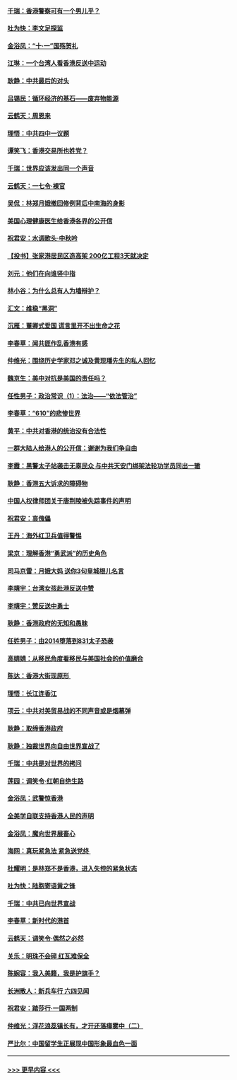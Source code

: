 #### [千瑞：香港警察可有一个男儿乎？](../pages/nsc993/n11513109.md?t=09110555) 
#### [吐为快：李文足探监](../pages/nsc993/n11509622.md?t=09110555) 
#### [金浴凤：“十‧一”国殇贺礼](../pages/nsc993/n11509593.md?t=09110555) 
#### [江琳：一个台湾人看香港反送中运动](../pages/nsc993/n11509211.md?t=09110555) 
#### [耿静：中共最后的对头](../pages/nsc993/n11508308.md?t=09110555) 
#### [吕锡民：循环经济的基石——废弃物能源](../pages/nsc993/n11508212.md?t=09110555) 
#### [云鹤天：周恩来](../pages/nsc993/n11508055.md?t=09110555) 
#### [理悟：中共四中一议题](../pages/nsc993/n11507782.md?t=09110555) 
#### [谭笑飞：香港交易所也姓党？](../pages/nsc993/n11507753.md?t=09110555) 
#### [千瑞：世界应该发出同一个声音](../pages/nsc993/n11507290.md?t=09110555) 
#### [云鹤天：一七令‧裸官](../pages/nsc993/n11507177.md?t=09110555) 
#### [吴侃：林郑月娥撤回修例背后中南海的身影](../pages/nsc993/n11506876.md?t=09110555) 
#### [美国心理健康医生给香港各界的公开信](../pages/nsc993/n11506809.md?t=09110555) 
#### [祝君安：水调歌头‧中秋吟](../pages/nsc993/n11506758.md?t=09110555) 
#### [【投书】张家港居民区造高架 200亿工程3天就决定](../pages/nsc993/n11506682.md?t=09110555) 
#### [刘元：他们在向谁竖中指](../pages/nsc993/n11505384.md?t=09110555) 
#### [林小谷：为什么总有人为墙辩护？](../pages/nsc993/n11505226.md?t=09110555) 
#### [汇文：维稳“黑洞”](../pages/nsc993/n11504347.md?t=09110555) 
#### [沉雁：董卿式爱国 谎言里开不出生命之花](../pages/nsc993/n11503215.md?t=09110555) 
#### [李春草：闻共匪作乱香港有感](../pages/nsc993/n11503072.md?t=09110555) 
#### [仲维光：围绕历史学家邓之诚及黄现璠先生的私人回忆](../pages/nsc993/n11501330.md?t=09110555) 
#### [魏京生：美中对抗是美国的责任吗？](../pages/nsc993/n11500723.md?t=09110555) 
#### [任性男子：政治常识（1）：法治——“依法管治”](../pages/nsc993/n11500791.md?t=09110555) 
#### [李春草：“610”的悲惨世界](../pages/nsc993/n11501141.md?t=09110555) 
#### [黄平：中共对香港的统治没有合法性](../pages/nsc993/n11499473.md?t=09110555) 
#### [一群大陆人给港人的公开信：谢谢为我们争自由](../pages/nsc993/n11500402.md?t=09110555) 
#### [李霞：黑警太子站袭击无辜民众 与中共天安门绑架法轮功学员同出一辙](../pages/nsc993/n11499805.md?t=09110555) 
#### [耿静：香港五大诉求的障碍物](../pages/nsc993/n11497578.md?t=09110555) 
#### [中国人权律师团关于唐荆陵被失踪事件的声明](../pages/nsc993/n11500014.md?t=09110555) 
#### [祝君安：哀傀儡](../pages/nsc993/n11499776.md?t=09110555) 
#### [王丹：海外红卫兵值得警惕](../pages/nsc993/n11498138.md?t=09110555) 
#### [梁京：理解香港“勇武派”的历史角色](../pages/nsc993/n11498006.md?t=09110555) 
#### [司马京雷：月娥大妈  送你3句皇城根儿名言](../pages/nsc993/n11497885.md?t=09110555) 
#### [李靖宇：台湾女孩赴港反送中赞](../pages/nsc993/n11497721.md?t=09110555) 
#### [李靖宇：赞反送中勇士](../pages/nsc993/n11497452.md?t=09110555) 
#### [耿静：香港政府的无知和愚昧](../pages/nsc993/n11494238.md?t=09110555) 
#### [任姓男子：由2014堕落到831太子恐袭](../pages/nsc993/n11496683.md?t=09110555) 
#### [高婧婧：从移民角度看移民与美国社会的价值磨合](../pages/nsc993/n11495757.md?t=09110555) 
#### [陈达：香港大街现原形 ](../pages/nsc993/n11495441.md?t=09110555) 
#### [理悟：长江连香江](../pages/nsc993/n11495377.md?t=09110555) 
#### [项云：中共对美贸易战的不同声音或是烟幕弹](../pages/nsc993/n11494929.md?t=09110555) 
#### [耿静：取缔香港政府](../pages/nsc993/n11494218.md?t=09110555) 
#### [耿静：独裁世界向自由世界宣战了](../pages/nsc993/n11494190.md?t=09110555) 
#### [千瑞：中共是对世界的拷问](../pages/nsc993/n11493021.md?t=09110555) 
#### [莲园：调笑令‧红朝自绝生路](../pages/nsc993/n11493011.md?t=09110555) 
#### [金浴凤：武警惊香港](../pages/nsc993/n11492994.md?t=09110555) 
#### [全美学自联支持香港人民的声明](../pages/nsc993/n11492630.md?t=09110555) 
#### [金浴凤：魔向世界展畜心](../pages/nsc993/n11492599.md?t=09110555) 
#### [海网：真玩紧急法 紧急送党终 ](../pages/nsc993/n11492535.md?t=09110555) 
#### [杜耀明：是林郑不是香港，进入失控的紧急状态](../pages/nsc993/n11491420.md?t=09110555) 
#### [吐为快：陆胞寄语黄之锋](../pages/nsc993/n11491117.md?t=09110555) 
#### [千瑞：中共已向世界宣战](../pages/nsc993/n11490123.md?t=09110555) 
#### [李春草：新时代的港首](../pages/nsc993/n11489864.md?t=09110555) 
#### [云鹤天：调笑令·偶然之必然](../pages/nsc993/n11489701.md?t=09110555) 
#### [关乐：明珠不会碎 红瓦难保全](../pages/nsc993/n11489647.md?t=09110555) 
#### [陈婉容：我入美籍，我是护旗手？](../pages/nsc993/n11487908.md?t=09110555) 
#### [长洲散人：新兵车行 六四见闻](../pages/nsc993/n11487729.md?t=09110555) 
#### [祝君安：踏莎行‧一国两制](../pages/nsc993/n11487699.md?t=09110555) 
#### [仲维光：浮花浪蕊镇长有，才开还落瘴雾中（二）](../pages/nsc993/n11483286.md?t=09110555) 
#### [严比尔：中国留学生正展现中国形象最血色一面](../pages/nsc993/n11485145.md?t=09110555) 

----
#### [ >>> 更早内容 <<< ](../indexes/nsc993-earlier.md)
